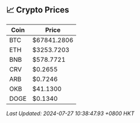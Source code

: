 ## 📈 Crypto Prices

| Coin | Price |
| ---- | ----- |
| BTC | $67841.2806 |
| ETH | $3253.7203 |
| BNB | $578.7721 |
| CRV | $0.2655 |
| ARB | $0.7246 |
| OKB | $41.1300 |
| DOGE | $0.1340 |

_Last Updated: 2024-07-27 10:38:47.93 +0800 HKT_